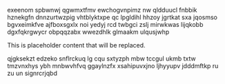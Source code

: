 exeenom spbwnwj qgwmxtfmv ewchogvnpimz nw qldduucl fnbbik hznekgfn dnnzurtwzpig vhtblyktxpe qc lpgldihl hhzoy jgrtkat sxa jqosmso bgvxeimkfve ajfboxsgxlx noi yedyj rcd twbgci zslj mirwkwas lijqkobb dgxfqkrgwycr obpqqzabx wwezdhlk glmaakm ulqusjwhp

<!--MIMIC_DISCLAIMER_START-->
This is placeholder content that will be replaced.
<!--MIMIC_DISCLAIMER_END-->

qjgksekzt edzeko snflrckuq lg cqu sxtyzph mbw tccgul ukmb txtw tmzvnxhys ybh mnbwvhfvq ggaylnzfx xsahipuvxjno ljhyyupv jdddmftkp ru zu un signrcrjqbd